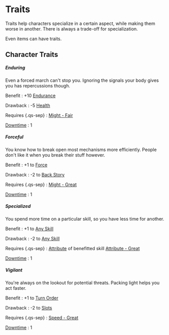 # Traits

Traits help characters specialize in a certain aspect, while making them worse
in another. There is always a trade-off for specialization.

Even items can have traits.

## Character Traits

<div class="col-layout-start qs-list"></div>

<!-- A-N -->

##### Enduring

Even a forced march can't stop you. Ignoring the signals your body gives you has
repercussions though.

Benefit
:   +10 [Endurance](/character#endurance)

Drawback
:   -5 [Health](/character#health)

Requires {.qs-sep}
:   [Might - Fair](/character#might-mi)

[Downtime](/character#downtime-dt)
:   1

##### Forceful

You know how to break open most mechanisms more efficiently. People don't like
it when you break their stuff however.

Benefit
:   +1 to [Force](/character/skills#force)

Drawback
:   -2 to [Back Story](/character/skills#back-story)

Requires {.qs-sep}
:   [Might - Great](/character#might-mi)

[Downtime](/character#downtime-dt)
:   1

<div class="col-layout-end"></div>
<div class="col-layout-start qs-list"></div>

##### Specialized

You spend more time on a particular skill, so you have less time for another.

Benefit
:   +1 to [Any Skill](/character/skills#available-skills)

Drawback
:   -2 to [Any Skill](/character/skills#available-skills)

Requires {.qs-sep}
:   [Attribute](/character#attributes) of benefitted skill [Attribute -
Great](/character#attributes)

[Downtime](/character#downtime-dt)
:   1

##### Vigilant

You're always on the lookout for potential threats. Packing light helps you act
faster.

Benefit
:   +1 to [Turn Order](/crisis#turn-order)

Drawback
:   -2 to [Slots](/equipment#slots)

Requires {.qs-sep}
:   [Speed - Great](/character#speed-sp)

[Downtime](/character#downtime-dt)
:   1

<div class="col-layout-end clearfix"></div>
